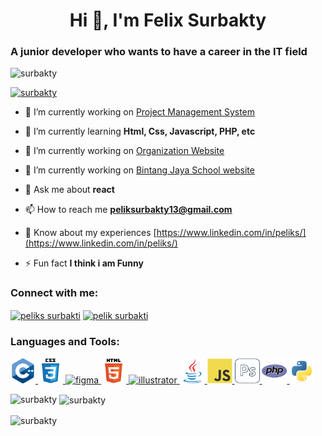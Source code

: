 <h1 align="center">Hi 👋, I'm Felix Surbakty</h1>
<h3 align="justify">A junior developer who wants to have a career in the IT field</h3>

<p align="left"> <img src="https://komarev.com/ghpvc/?username=surbakty&label=Profile%20views&color=0e75b6&style=flat" alt="surbakty" /> </p>

<p align="left"> <a href="https://github.com/ryo-ma/github-profile-trophy"><img src="https://github-profile-trophy.vercel.app/?username=surbakty" alt="surbakty" /></a> </p>

- 🔭 I’m currently working on [Project Management System](https://github.com/surbakty/Task-Management-System)

- 🌱 I’m currently learning **Html, Css, Javascript, PHP, etc**

- 👯 I’m currently working on [Organization Website](https://github.com/PPWPROJECT/Website_organisasi)

- 🤝 I’m currently working on [Bintang Jaya School website](https://github.com/surbakty/tugas-desain-web)

- 💬 Ask me about **react**

- 📫 How to reach me **peliksurbakty13@gmail.com**

- 📄 Know about my experiences [https://www.linkedin.com/in/peliks/](https://www.linkedin.com/in/peliks/)

- ⚡ Fun fact **I think i am Funny**

<h3 align="left">Connect with me:</h3>
<p align="left">
<a href="https://linkedin.com/in/peliks surbakti" target="blank"><img align="center" src="https://raw.githubusercontent.com/rahuldkjain/github-profile-readme-generator/master/src/images/icons/Social/linked-in-alt.svg" alt="peliks surbakti" height="30" width="40" /></a>
<a href="https://fb.com/pelik surbakti" target="blank"><img align="center" src="https://raw.githubusercontent.com/rahuldkjain/github-profile-readme-generator/master/src/images/icons/Social/facebook.svg" alt="pelik surbakti" height="30" width="40" /></a>
</p>

<h3 align="left">Languages and Tools:</h3>
<p align="left"> <a href="https://www.w3schools.com/cpp/" target="_blank" rel="noreferrer"> <img src="https://raw.githubusercontent.com/devicons/devicon/master/icons/cplusplus/cplusplus-original.svg" alt="cplusplus" width="40" height="40"/> </a> <a href="https://www.w3schools.com/css/" target="_blank" rel="noreferrer"> <img src="https://raw.githubusercontent.com/devicons/devicon/master/icons/css3/css3-original-wordmark.svg" alt="css3" width="40" height="40"/> </a> <a href="https://www.figma.com/" target="_blank" rel="noreferrer"> <img src="https://www.vectorlogo.zone/logos/figma/figma-icon.svg" alt="figma" width="40" height="40"/> </a> <a href="https://www.w3.org/html/" target="_blank" rel="noreferrer"> <img src="https://raw.githubusercontent.com/devicons/devicon/master/icons/html5/html5-original-wordmark.svg" alt="html5" width="40" height="40"/> </a> <a href="https://www.adobe.com/in/products/illustrator.html" target="_blank" rel="noreferrer"> <img src="https://www.vectorlogo.zone/logos/adobe_illustrator/adobe_illustrator-icon.svg" alt="illustrator" width="40" height="40"/> </a> <a href="https://www.java.com" target="_blank" rel="noreferrer"> <img src="https://raw.githubusercontent.com/devicons/devicon/master/icons/java/java-original.svg" alt="java" width="40" height="40"/> </a> <a href="https://developer.mozilla.org/en-US/docs/Web/JavaScript" target="_blank" rel="noreferrer"> <img src="https://raw.githubusercontent.com/devicons/devicon/master/icons/javascript/javascript-original.svg" alt="javascript" width="40" height="40"/> </a> <a href="https://www.photoshop.com/en" target="_blank" rel="noreferrer"> <img src="https://raw.githubusercontent.com/devicons/devicon/master/icons/photoshop/photoshop-line.svg" alt="photoshop" width="40" height="40"/> </a> <a href="https://www.php.net" target="_blank" rel="noreferrer"> <img src="https://raw.githubusercontent.com/devicons/devicon/master/icons/php/php-original.svg" alt="php" width="40" height="40"/> </a> <a href="https://www.python.org" target="_blank" rel="noreferrer"> <img src="https://raw.githubusercontent.com/devicons/devicon/master/icons/python/python-original.svg" alt="python" width="40" height="40"/> </a> </p>

<p><img align="left" src="https://github-readme-stats.vercel.app/api/top-langs?username=surbakty&show_icons=true&locale=en&layout=compact" alt="surbakty" /></p>

<p>&nbsp;<img align="center" src="https://github-readme-stats.vercel.app/api?username=surbakty&show_icons=true&locale=en" alt="surbakty" /></p>

<p><img align="center" src="https://github-readme-streak-stats.herokuapp.com/?user=surbakty&" alt="surbakty" /></p>


